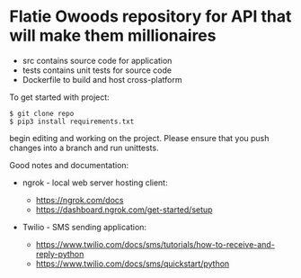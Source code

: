 # Flatie Owoods repository for API that will make them millionaires

* src contains source code for application
* tests contains unit tests for source code
* Dockerfile to build and host cross-platform


To get started with project:
```[bash]
$ git clone repo
$ pip3 install requirements.txt
```

begin editing and working on the project. Please ensure that you push changes into a branch and run unittests.

Good notes and documentation:
* ngrok - local web server hosting client:
  * https://ngrok.com/docs
  * https://dashboard.ngrok.com/get-started/setup
    
* Twilio - SMS sending application:
  * https://www.twilio.com/docs/sms/tutorials/how-to-receive-and-reply-python
  * https://www.twilio.com/docs/sms/quickstart/python  
